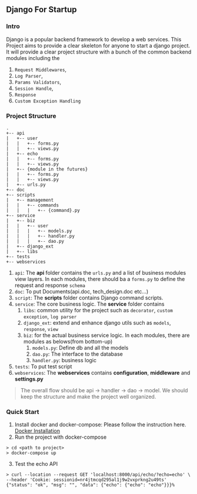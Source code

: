 ## Django For Startup

### Intro
Django is a popular backend framework to develop a web services. This Project aims to provide a clear skeleton for anyone to start a django project.   
It will provide a clear project structure with a bunch of the common backend modules including the
1. `Request Middlewares`, 
2. `Log Parser`, 
3. `Params Validators`, 
4. `Session Handle`, 
5. `Response`
6. `Custom Exception Handling`  


### Project Structure
~~~
.
+-- api
|   +-- user
|   |   +-- forms.py
|   |   +-- views.py
|   +-- echo
|   |   +-- forms.py
|   |   +-- views.py
|   +-- {module in the futures}
|   |   +-- forms.py
|   |   +-- views.py
|   +-- urls.py
+-- doc 
+-- scripts 
|   +-- management
|   |   +-- commands
|   |   |   +-- {command}.py
+-- service 
|   +-- biz 
|   |   +-- user
|   |   |   +-- models.py
|   |   |   +-- handler.py
|   |   |   +-- dao.py
|   +-- django_ext
|   +-- libs 
+-- tests 
+-- webservices 
~~~
1. `api`: The **api** folder contains the `urls.py` and a list of business modules view layers. In each modules, there should ba a `forms.py` to define the request and response `schema`
2. `doc`: To put Documents(api.doc, tech_design.doc etc...)
3. `script`: The **scripts** folder contains Django command scripts.
4. `service`: The core business logic. The **service** folder contains
    1. `libs`: common utility for the project such as `decorator`, `custom exception`, `log parser`
    2. `django_ext`: extend and enhance django utils such as `models`, `response`, `view`
    3. `biz`: for the actual business service logic. In each modules, there are modules as belows(from bottom-up)
        1. `models.py`: Define db and all the models
        2. `dao.py`: The interface to the database
        3. `handler.py`: business logic
5. `tests`: To put test script
6. `webservices`: The **webservices** contains **configuration**, **middleware** and **settings.py** 

> The overall flow should be api -> handler -> dao -> model. We should keep the structure and make the project well organized.

### Quick Start
1. Install docker and docker-compose: Please follow the instruction here. [Docker Installation](https://docs.docker.com/get-docker/)
2. Run the project with docker-compose
~~~
> cd <path to project>
> docker-compose up
~~~ 
3. Test the echo API
~~~
> curl --location --request GET 'localhost:8000/api/echo/?echo=echo' \
--header 'Cookie: sessionid=nr4jtmcqd295al1j9w2vxprkng2u49ts'
{"status": "ok", "msg": "", "data": {"echo": {"echo": "echo"}}}% 
~~~
    
  
